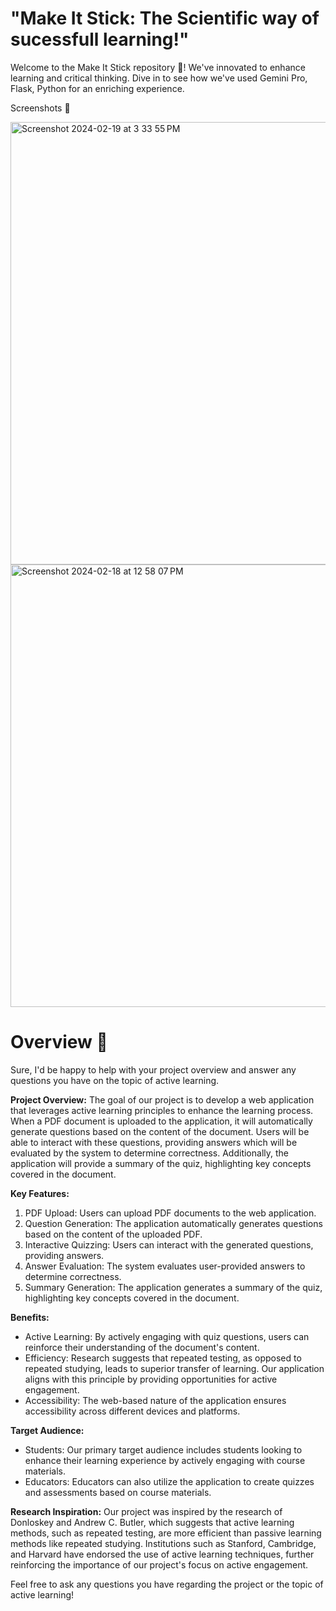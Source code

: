# "Make It Stick: The Scientific way of sucessfull learning!"

Welcome to the Make It Stick repository 🚀! We've innovated to enhance learning and critical thinking. Dive in to see how we've used Gemini Pro, Flask, Python for an enriching experience.


Screenshots 📸 

<img width="708" alt="Screenshot 2024-02-19 at 3 33 55 PM" src="https://github.com/ganeshs14/make-it-stick.ai/assets/75218064/dd1fe61d-bc0c-4618-b130-505dd5f197d9">
<img width="708" alt="Screenshot 2024-02-18 at 12 58 07 PM" src="https://github.com/ganeshs14/make-it-stick.ai/assets/75218064/58f59e71-f071-4e34-8baf-e17d61a57653">
<!-- <img width="708" alt="Screenshot 2024-02-18 at 12 30 34 PM" src="https://github.com/ganeshs14/make-it-stick.ai/assets/75218064/b34b3cfb-f8b3-4c13-a7bd-a724b52ec069"> -->


# Overview 📝
Sure, I'd be happy to help with your project overview and answer any questions you have on the topic of active learning. 

**Project Overview:**
The goal of our project is to develop a web application that leverages active learning principles to enhance the learning process. When a PDF document is uploaded to the application, it will automatically generate questions based on the content of the document. Users will be able to interact with these questions, providing answers which will be evaluated by the system to determine correctness. Additionally, the application will provide a summary of the quiz, highlighting key concepts covered in the document.

**Key Features:**
1. PDF Upload: Users can upload PDF documents to the web application.
2. Question Generation: The application automatically generates questions based on the content of the uploaded PDF.
3. Interactive Quizzing: Users can interact with the generated questions, providing answers.
4. Answer Evaluation: The system evaluates user-provided answers to determine correctness.
5. Summary Generation: The application generates a summary of the quiz, highlighting key concepts covered in the document.

**Benefits:**
- Active Learning: By actively engaging with quiz questions, users can reinforce their understanding of the document's content.
- Efficiency: Research suggests that repeated testing, as opposed to repeated studying, leads to superior transfer of learning. Our application aligns with this principle by providing opportunities for active engagement.
- Accessibility: The web-based nature of the application ensures accessibility across different devices and platforms.

**Target Audience:**
- Students: Our primary target audience includes students looking to enhance their learning experience by actively engaging with course materials.
- Educators: Educators can also utilize the application to create quizzes and assessments based on course materials.

**Research Inspiration:**
Our project was inspired by the research of Donloskey and Andrew C. Butler, which suggests that active learning methods, such as repeated testing, are more efficient than passive learning methods like repeated studying. Institutions such as Stanford, Cambridge, and Harvard have endorsed the use of active learning techniques, further reinforcing the importance of our project's focus on active engagement.

Feel free to ask any questions you have regarding the project or the topic of active learning!	

